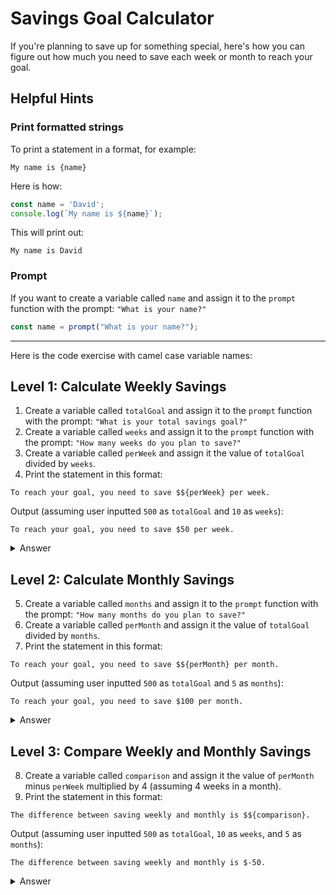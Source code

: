# Savings Goal Calculator

If you're planning to save up for something special, here's how you can figure out how much you need to save each week or month to reach your goal.

## Helpful Hints
### Print formatted strings
To print a statement in a format, for example:
```
My name is {name}
```
Here is how:
```javascript
const name = 'David';
console.log(`My name is ${name}`);
```
This will print out: 
```
My name is David
```

### Prompt
If you want to create a variable called `name` and assign it to the `prompt` function with the prompt: `"What is your name?"`

```javascript
const name = prompt("What is your name?");
```

---

Here is the code exercise with camel case variable names:

## Level 1: Calculate Weekly Savings

1. Create a variable called `totalGoal` and assign it to the `prompt` function with the prompt: `"What is your total savings goal?"`
2. Create a variable called `weeks` and assign it to the `prompt` function with the prompt: `"How many weeks do you plan to save?"`
3. Create a variable called `perWeek` and assign it the value of `totalGoal` divided by `weeks`.
4. Print the statement in this format:
```
To reach your goal, you need to save $${perWeek} per week.
```

Output (assuming user inputted `500` as `totalGoal` and `10` as `weeks`):
```
To reach your goal, you need to save $50 per week.
```

<details>
<summary>Answer</summary>

```javascript
const totalGoal = prompt("What is your total savings goal?");
const weeks = prompt("How many weeks do you plan to save?");
const perWeek = totalGoal / weeks;
console.log(`To reach your goal, you need to save $${perWeek} per week.`);
```
</details>

## Level 2: Calculate Monthly Savings

5. Create a variable called `months` and assign it to the `prompt` function with the prompt: `"How many months do you plan to save?"`
6. Create a variable called `perMonth` and assign it the value of `totalGoal` divided by `months`.
7. Print the statement in this format:
```
To reach your goal, you need to save $${perMonth} per month.
```

Output (assuming user inputted `500` as `totalGoal` and `5` as `months`):
```
To reach your goal, you need to save $100 per month.
```

<details>
<summary>Answer</summary>

```javascript
const totalGoal = prompt("What is your total savings goal?");
const weeks = prompt("How many weeks do you plan to save?");
const perWeek = totalGoal / weeks;
console.log(`To reach your goal, you need to save $${perWeek} per week.`);

const months = prompt("How many months do you plan to save?");
const perMonth = totalGoal / months;
console.log(`To reach your goal, you need to save $${perMonth} per month.`);
```
</details>

## Level 3: Compare Weekly and Monthly Savings

8. Create a variable called `comparison` and assign it the value of `perMonth` minus `perWeek` multiplied by 4 (assuming 4 weeks in a month).
9. Print the statement in this format:
```
The difference between saving weekly and monthly is $${comparison}.
```

Output (assuming user inputted `500` as `totalGoal`, `10` as `weeks`, and `5` as `months`):
```
The difference between saving weekly and monthly is $-50.
```

<details>
<summary>Answer</summary>

```javascript
const totalGoal = prompt("What is your total savings goal?");
const weeks = prompt("How many weeks do you plan to save?");
const perWeek = totalGoal / weeks;
console.log(`To reach your goal, you need to save $${perWeek} per week.`);

const months = prompt("How many months do you plan to save?");
const perMonth = totalGoal / months;
console.log(`To reach your goal, you need to save $${perMonth} per month.`);

const comparison = perMonth - (perWeek * 4);
console.log(`The difference between saving weekly and monthly is $${comparison}.`);
```
</details>
